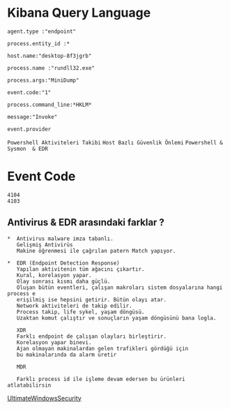 # Kibana Query Language


``agent.type :"endpoint"``  

``process.entity_id :* ``

``host.name:"desktop-8f3jgrb"`` 

``process.name :"rundll32.exe"`` 

``process.args:"MiniDump"``

``event.code:"1"`` 

``process.command_line:*HKLM*``

``message:"Invoke"``  

``event.provider``


``Powershell Aktiviteleri Takibi``
``Host Bazlı Güvenlik Önlemi``
``Powershell & Sysmon  & EDR``

# Event Code 

```
4104
4103
```
Antivirus & EDR arasındaki farklar ? 
   --

```
*  Antivirus malware imza tabanlı.
   Gelişmiş Antivirüs
   Makine öğrenmesi ile çağrılan patern Match yapıyor.

*  EDR (Endpoint Detection Response)
   Yapılan aktivitenin tüm ağacını çıkartır.
   Kural, korelasyon yapar.
   Olay sonrası kısmı daha güçlü.
   Oluşan bütün eventleri, çalışan makroları sistem dosyalarına hangi process e 
   erişilmiş ise hepsini getirir. Bütün olayı atar.
   Network aktiviteleri de takip edilir.
   Process takip, life sykel, yaşam döngüsü.
   Uzaktan komut çalıştır ve sonuçların yaşam döngüsünü bana logla.

   XDR
   Farklı endpoint de çalışan olayları birleştirir.
   Korelasyon yapar binevi.
   Ajan olmayan makinalardan gelen trafikleri gördüğü için
   bu makinalarında da alarm üretir

   MDR

   Farklı process id ile işleme devam edersen bu ürünleri atlatabilirsin
```


[UltimateWindowsSecurity](https://www.ultimatewindowssecurity.com/securitylog/encyclopedia/default.aspx)


